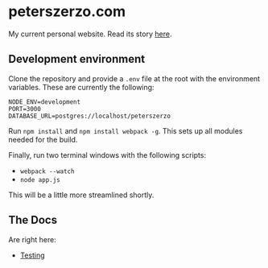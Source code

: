 # peterszerzo.com

My current personal website. Read its story [here](/docs/story.md).

## Development environment

Clone the repository and provide a ``.env`` file at the root with the environment variables. These are currently the following:

	NODE_ENV=development
	PORT=3000
	DATABASE_URL=postgres://localhost/peterszerzo

Run ``npm install`` and ``npm install webpack -g``. This sets up all modules needed for the build.

Finally, run two terminal windows with the following scripts:

* ``webpack --watch``
* ``node app.js``

This will be a little more streamlined shortly.

## The Docs

Are right here:
* [Testing](/docs/testing.md)
